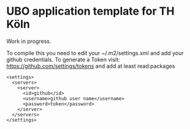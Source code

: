 # UBO application template for TH Köln
Work in progress.

To compile this you need to edit your ~/.m2/settings.xml and add your github credentials.
To generate a Token visit: https://github.com/settings/tokens and add at least read:packages
```
<settings>
  <servers>
    <server>
      <id>github</id>
      <username>github user name</username>
      <password>token</password>
    </server>
  </servers>
</settings>
```
